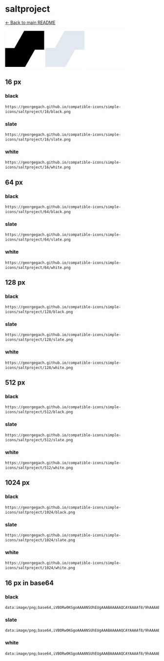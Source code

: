 # saltproject

[← Back to main README](../../README.md)


<img src="./128/black.png" width="128" alt="saltproject black icon" />
<img src="./128/slate.png" width="128" alt="saltproject slate icon" />
<img src="./128/white.png" width="128" alt="saltproject white icon" />

## 16 px

### black
```
https://georgegach.github.io/compatible-icons/simple-icons/saltproject/16/black.png
```

### slate
```
https://georgegach.github.io/compatible-icons/simple-icons/saltproject/16/slate.png
```

### white
```
https://georgegach.github.io/compatible-icons/simple-icons/saltproject/16/white.png
```

## 64 px

### black
```
https://georgegach.github.io/compatible-icons/simple-icons/saltproject/64/black.png
```

### slate
```
https://georgegach.github.io/compatible-icons/simple-icons/saltproject/64/slate.png
```

### white
```
https://georgegach.github.io/compatible-icons/simple-icons/saltproject/64/white.png
```

## 128 px

### black
```
https://georgegach.github.io/compatible-icons/simple-icons/saltproject/128/black.png
```

### slate
```
https://georgegach.github.io/compatible-icons/simple-icons/saltproject/128/slate.png
```

### white
```
https://georgegach.github.io/compatible-icons/simple-icons/saltproject/128/white.png
```

## 512 px

### black
```
https://georgegach.github.io/compatible-icons/simple-icons/saltproject/512/black.png
```

### slate
```
https://georgegach.github.io/compatible-icons/simple-icons/saltproject/512/slate.png
```

### white
```
https://georgegach.github.io/compatible-icons/simple-icons/saltproject/512/white.png
```

## 1024 px

### black
```
https://georgegach.github.io/compatible-icons/simple-icons/saltproject/1024/black.png
```

### slate
```
https://georgegach.github.io/compatible-icons/simple-icons/saltproject/1024/slate.png
```

### white
```
https://georgegach.github.io/compatible-icons/simple-icons/saltproject/1024/white.png
```

## 16 px in base64

### black
```
data:image/png;base64,iVBORw0KGgoAAAANSUhEUgAAABAAAAAQCAYAAAAf8/9hAAAABmJLR0QA/wD/AP+gvaeTAAAAlklEQVQ4jZ3SsQ3CMBRF0RNIQQMjsA0NJRJ7QMcssAM7wAzpoaJCVBRIIEGRJkL5juUrubH9rv6TXUkzx2rgTpIzvgMrZIF7qWCEJiMcCrZ4lgqmuGaGewUHvHMFNdad8ARL1FG3f6pojIAbdnh1N3O7frDvs+YKLpiVCp7YRL1yBA3GpYKH9mVChgSnVLjWftsUx9ThD9ElfpZb8sC3AAAAAElFTkSuQmCC
```

### slate
```
data:image/png;base64,iVBORw0KGgoAAAANSUhEUgAAABAAAAAQCAYAAAAf8/9hAAAABmJLR0QA/wD/AP+gvaeTAAAA80lEQVQ4jY2SMUrEQBiF35tNYBs3RYogYTXNNt7B0sZywXOIILKncFk8gtZ27kVyATUYDYE1CEogTP7tNMTJZF75f+/9vJ8ZwqI83x01arK0eTwbbMgHQk5tHjUE3orqjOCJLTy4QESUFq5BhGMLjCdkRXUJIAE4lv/vKMvy4Ef7KYHj0TQMJ9Tav1VA7BIGAO/lvbr4W8dpK+05QevrdMXXj0pczQLJQbVCK/VvA9cwAK3Ap3kU3HeHg//AoKz29XV/6NSAwDfBzSIMv/rMsYE8x9HszkTGG4h8aqgbktqEXRqkyWGwHYKegFe2tC/to43vATkKQtR7VswmAAAAAElFTkSuQmCC
```

### white
```
data:image/png;base64,iVBORw0KGgoAAAANSUhEUgAAABAAAAAQCAYAAAAf8/9hAAAABmJLR0QA/wD/AP+gvaeTAAAAqElEQVQ4jZ2SPQ4BQRiGn1lbaLiARNTuodlS4hyicwqJ1iHcgTNsT6VUSCQKyaMTWXZ2zNt933zvXzKBCNQxMI/dRKEe7UARIc+Aaa5zodZd7rEES2CS6z5QzynubQk2wCjVsFQXH3MfqIAyVSCoph4DF2ANPN6b1K7qU919Sf4hcFKHTX7rR2rgDmxDCLfcBLXa+ymdQL6qVWu2BIFDrFsJrDr672OPL+EkZlU+xRGVAAAAAElFTkSuQmCC
```

